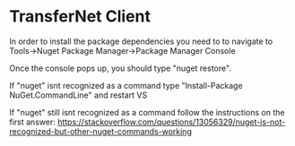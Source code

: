 # TransferNet Client
In order to install the package dependencies you need to to navigate to Tools->Nuget Package Manager->Package Manager Console 

Once the console pops up, you should type "nuget restore". 

If "nuget" isnt recognized as a command type "Install-Package NuGet.CommandLine" and restart VS

If "nuget" still isnt recognized as a command follow the instructions on the first answer: https://stackoverflow.com/questions/13056329/nuget-is-not-recognized-but-other-nuget-commands-working


